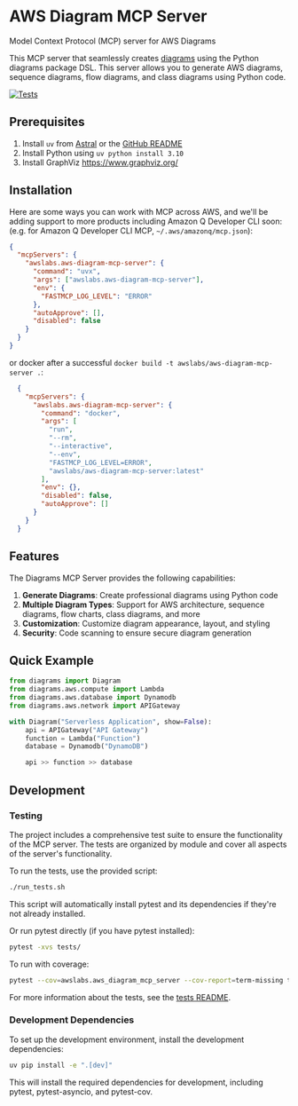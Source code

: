 # AWS Diagram MCP Server

Model Context Protocol (MCP) server for AWS Diagrams

This MCP server that seamlessly creates [diagrams](https://diagrams.mingrammer.com/) using the Python diagrams package DSL. This server allows you to generate AWS diagrams, sequence diagrams, flow diagrams, and class diagrams using Python code.

[![Tests](https://img.shields.io/badge/tests-passing-brightgreen.svg)](tests/)

## Prerequisites

1. Install `uv` from [Astral](https://docs.astral.sh/uv/getting-started/installation/) or the [GitHub README](https://github.com/astral-sh/uv#installation)
2. Install Python using `uv python install 3.10`
3. Install GraphViz https://www.graphviz.org/

## Installation

Here are some ways you can work with MCP across AWS, and we'll be adding support to more products including Amazon Q Developer CLI soon: (e.g. for Amazon Q Developer CLI MCP, `~/.aws/amazonq/mcp.json`):

```json
{
  "mcpServers": {
    "awslabs.aws-diagram-mcp-server": {
      "command": "uvx",
      "args": ["awslabs.aws-diagram-mcp-server"],
      "env": {
        "FASTMCP_LOG_LEVEL": "ERROR"
      },
      "autoApprove": [],
      "disabled": false
    }
  }
}
```

or docker after a successful `docker build -t awslabs/aws-diagram-mcp-server .`:

```json
  {
    "mcpServers": {
      "awslabs.aws-diagram-mcp-server": {
        "command": "docker",
        "args": [
          "run",
          "--rm",
          "--interactive",
          "--env",
          "FASTMCP_LOG_LEVEL=ERROR",
          "awslabs/aws-diagram-mcp-server:latest"
        ],
        "env": {},
        "disabled": false,
        "autoApprove": []
      }
    }
  }
```

## Features

The Diagrams MCP Server provides the following capabilities:

1. **Generate Diagrams**: Create professional diagrams using Python code
2. **Multiple Diagram Types**: Support for AWS architecture, sequence diagrams, flow charts, class diagrams, and more
3. **Customization**: Customize diagram appearance, layout, and styling
4. **Security**: Code scanning to ensure secure diagram generation

## Quick Example

```python
from diagrams import Diagram
from diagrams.aws.compute import Lambda
from diagrams.aws.database import Dynamodb
from diagrams.aws.network import APIGateway

with Diagram("Serverless Application", show=False):
    api = APIGateway("API Gateway")
    function = Lambda("Function")
    database = Dynamodb("DynamoDB")

    api >> function >> database
```

## Development

### Testing

The project includes a comprehensive test suite to ensure the functionality of the MCP server. The tests are organized by module and cover all aspects of the server's functionality.

To run the tests, use the provided script:

```bash
./run_tests.sh
```

This script will automatically install pytest and its dependencies if they're not already installed.

Or run pytest directly (if you have pytest installed):

```bash
pytest -xvs tests/
```

To run with coverage:

```bash
pytest --cov=awslabs.aws_diagram_mcp_server --cov-report=term-missing tests/
```

For more information about the tests, see the [tests README](tests/README.md).

### Development Dependencies

To set up the development environment, install the development dependencies:

```bash
uv pip install -e ".[dev]"
```

This will install the required dependencies for development, including pytest, pytest-asyncio, and pytest-cov.
